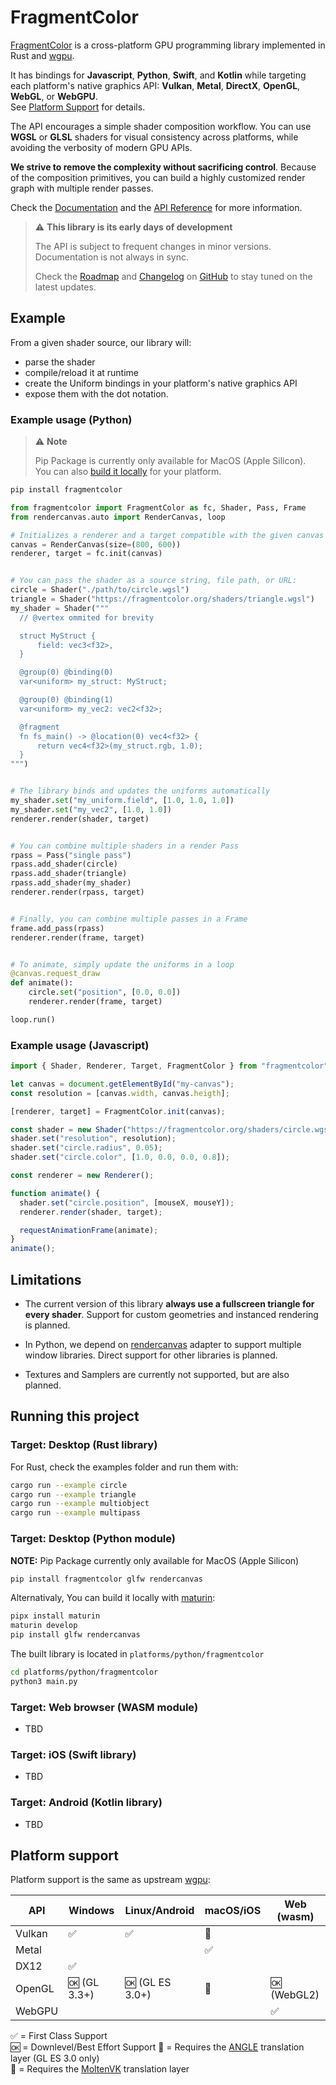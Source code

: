 # FragmentColor

[FragmentColor](https://fragmentcolor.org) is a cross-platform GPU programming library implemented in Rust and [wgpu](https://wgpu.rs).

It has bindings for **Javascript**, **Python**, **Swift**, and **Kotlin**
while targeting each platform's native graphics API: **Vulkan**, **Metal**, **DirectX**, **OpenGL**, **WebGL**, or **WebGPU**.\
See [Platform Support](#platform-support) for details.

The API encourages a simple shader composition workflow. You can use **WGSL** or **GLSL** shaders
for visual consistency across platforms, while avoiding the verbosity of modern GPU APIs.

**We strive to remove the complexity without sacrificing control**. Because of the composition primitives, you can
build a highly customized render graph with multiple render passes.

Check the [Documentation](/welcome) and the [API Reference](/api) for more information.

> ⚠️ **This library is its early days of development**
>
> The API is subject to frequent changes in minor versions. Documentation is not always in sync.
>
> Check the [Roadmap](/ROADMAP.md) and [Changelog](/CHANGELOG.md) on [GitHub](https://github.com/vista-art/fragmentcolor) to stay tuned on the latest updates.

## Example

From a given shader source, our library will:

- parse the shader
- compile/reload it at runtime
- create the Uniform bindings in your platform's native graphics API
- expose them with the dot notation.

### Example usage (Python)

> ⚠️ **Note**
>
> Pip Package is currently only available for MacOS (Apple Silicon).\
> You can also [build it locally](#target-desktop-python-module) for your platform.

```bash
pip install fragmentcolor
```

```python
from fragmentcolor import FragmentColor as fc, Shader, Pass, Frame
from rendercanvas.auto import RenderCanvas, loop

# Initializes a renderer and a target compatible with the given canvas
canvas = RenderCanvas(size=(800, 600))
renderer, target = fc.init(canvas)


# You can pass the shader as a source string, file path, or URL:
circle = Shader("./path/to/circle.wgsl")
triangle = Shader("https://fragmentcolor.org/shaders/triangle.wgsl")
my_shader = Shader("""
  // @vertex ommited for brevity

  struct MyStruct {
      field: vec3<f32>,
  }

  @group(0) @binding(0)
  var<uniform> my_struct: MyStruct;

  @group(0) @binding(1)
  var<uniform> my_vec2: vec2<f32>;

  @fragment
  fn fs_main() -> @location(0) vec4<f32> {
      return vec4<f32>(my_struct.rgb, 1.0);
  }
""")


# The library binds and updates the uniforms automatically
my_shader.set("my_uniform.field", [1.0, 1.0, 1.0])
my_shader.set("my_vec2", [1.0, 1.0])
renderer.render(shader, target)


# You can combine multiple shaders in a render Pass
rpass = Pass("single pass")
rpass.add_shader(circle)
rpass.add_shader(triangle)
rpass.add_shader(my_shader)
renderer.render(rpass, target)


# Finally, you can combine multiple passes in a Frame
frame.add_pass(rpass)
renderer.render(frame, target)


# To animate, simply update the uniforms in a loop
@canvas.request_draw
def animate():
    circle.set("position", [0.0, 0.0])
    renderer.render(frame, target)

loop.run()
```

### Example usage (Javascript)

```javascript
import { Shader, Renderer, Target, FragmentColor } from "fragmentcolor";

let canvas = document.getElementById("my-canvas");
const resolution = [canvas.width, canvas.heigth];

[renderer, target] = FragmentColor.init(canvas);

const shader = new Shader("https://fragmentcolor.org/shaders/circle.wgsl");
shader.set("resolution", resolution);
shader.set("circle.radius", 0.05);
shader.set("circle.color", [1.0, 0.0, 0.0, 0.8]);

const renderer = new Renderer();

function animate() {
  shader.set("circle.position", [mouseX, mouseY]);
  renderer.render(shader, target);

  requestAnimationFrame(animate);
}
animate();
```

## Limitations

- The current version of this library **always use a fullscreen triangle for every shader**. Support for custom geometries and instanced rendering is planned.

- In Python, we depend on [rendercanvas](https://github.com/pygfx/rendercanvas) adapter to support multiple window libraries. Direct support for other libraries is planned.

- Textures and Samplers are currently not supported, but are also planned.

## Running this project

### Target: Desktop (Rust library)

For Rust, check the examples folder and run them with:

```bash
cargo run --example circle
cargo run --example triangle
cargo run --example multiobject
cargo run --example multipass
```

### Target: Desktop (Python module)

**NOTE:** Pip Package currently only available for MacOS (Apple Silicon)

```bash
pip install fragmentcolor glfw rendercanvas
```

Alternativaly, You can build it locally with [maturin](https://www.maturin.rs/installation.html):

```bash
pipx install maturin
maturin develop
pip install glfw rendercanvas
```

The built library is located in `platforms/python/fragmentcolor`

```bash
cd platforms/python/fragmentcolor
python3 main.py
```

### Target: Web browser (WASM module)

- TBD

### Target: iOS (Swift library)

- TBD

### Target: Android (Kotlin library)

- TBD

## Platform support

Platform support is the same as upstream [wgpu](https://github.com/gfx-rs/wgpu):

| API    | Windows      | Linux/Android   | macOS/iOS | Web (wasm)  |
| ------ | ------------ | --------------- | --------- | ----------- |
| Vulkan | ✅           | ✅              | 🌋        |             |
| Metal  |              |                 | ✅        |             |
| DX12   | ✅           |                 |           |             |
| OpenGL | 🆗 (GL 3.3+) | 🆗 (GL ES 3.0+) | 📐        | 🆗 (WebGL2) |
| WebGPU |              |                 |           | ✅          |

✅ = First Class Support  
🆗 = Downlevel/Best Effort Support
📐 = Requires the [ANGLE](http://angleproject.org/) translation layer (GL ES 3.0 only)  
🌋 = Requires the [MoltenVK](https://vulkan.lunarg.com/sdk/home#mac) translation layer
